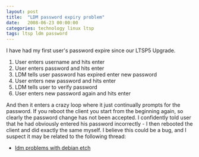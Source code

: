 ```yaml
---
layout: post
title:  "LDM password expiry problem"
date:   2008-06-23 00:00:00
categories: technology linux ltsp
tags: ltsp ldm password
---
```


I have had my first user's password expire since our LTSP5 Upgrade.

  1. User enters username and hits enter
  2. User enters password and hits enter
  3. LDM tells user password has expired enter new password
  4. User enters new password and hits enter
  5. LDM tells user to verify password
  6. User enters new password again and hits enter

<!--more-->

And then it enters a crazy loop where it just continually prompts for the password.  If you reboot the client you start from the beginning again, so clearly the password change has not been accepted.  I confidently told user that he had obviously entered his password incorrectly - I then rebooted the client and did exactly the same myself.  I believe this could be a bug, and I suspect it may be related to the following thread:

   * [ldm problems with debian etch](http://marc.info/?t=121069447400001&r=1&w=2)

